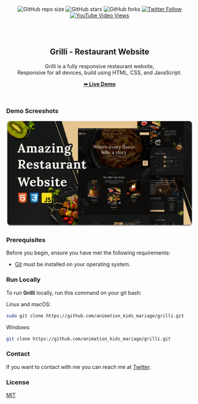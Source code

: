 <div align="center">
  
  ![GitHub repo size](https://img.shields.io/github/repo-size/animation_kids_mariage/grilli)
  ![GitHub stars](https://img.shields.io/github/stars/animation_kids_mariage/grilli?style=social)
  ![GitHub forks](https://img.shields.io/github/forks/animation_kids_mariage/grilli?style=social)
[![Twitter Follow](https://img.shields.io/twitter/follow/animation_kids_mariage_?style=social)](https://twitter.com/intent/follow?screen_name=animation_kids_mariage_)
  [![YouTube Video Views](https://img.shields.io/youtube/views/CjVGp5kGHxA?style=social)](https://youtu.be/CjVGp5kGHxA)

  <br />
  <br />

  <h2 align="center">Grilli - Restaurant Website</h2>

  Grilli is a fully responsive restaurant website, <br />Responsive for all devices, build using HTML, CSS, and JavaScript.

  <a href="https://animation_kids_mariage.github.io/grilli/"><strong>➥ Live Demo</strong></a>

</div>

<br />

### Demo Screeshots

![Grilli Desktop Demo](./readme-images/desktop.png "Desktop Demo")

### Prerequisites

Before you begin, ensure you have met the following requirements:

* [Git](https://git-scm.com/downloads "Download Git") must be installed on your operating system.

### Run Locally

To run **Grilli** locally, run this command on your git bash:

Linux and macOS:

```bash
sudo git clone https://github.com/animation_kids_mariage/grilli.git
```

Windows:

```bash
git clone https://github.com/animation_kids_mariage/grilli.git
```

### Contact

If you want to contact with me you can reach me at [Twitter](https://www.twitter.com/animation_kids_mariage).

### License

[MIT](https://choosealicense.com/licenses/mit/)
